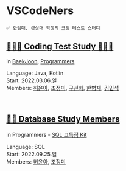 # VSCodeNers
```
✅ 한림대, 경상대 학생의 코딩 테스트 스터디
```

## [👩🏻‍💻 Coding Test Study 👨🏻‍💻](https://github.com/VSCodeNers/heo-goo-joe-0306)
in [BaekJoon](https://www.acmicpc.net/), [Programmers](https://school.programmers.co.kr/learn/challenges?)  
  
Language: Java, Kotlin  
Start: 2022.03.06.일  
Members: [허윤아](https://github.com/yoona1110), [조정미](https://github.com/jung0115), [구선화](https://github.com/Gu-sunhw), [한병재](https://github.com/Hanbyungjae), [김민석](https://github.com/mins8578)  

<br/>
  
## [✍🏻 Database Study Members](https://github.com/VSCodeNers/db-study)
in Programmers - [SQL 고득점 Kit](https://school.programmers.co.kr/learn/challenges?tab=sql_practice_kit)  
  
Language: SQL  
Start: 2022.09.25.일  
Members: [허윤아](https://github.com/yoona1110), [조정미](https://github.com/jung0115)  
